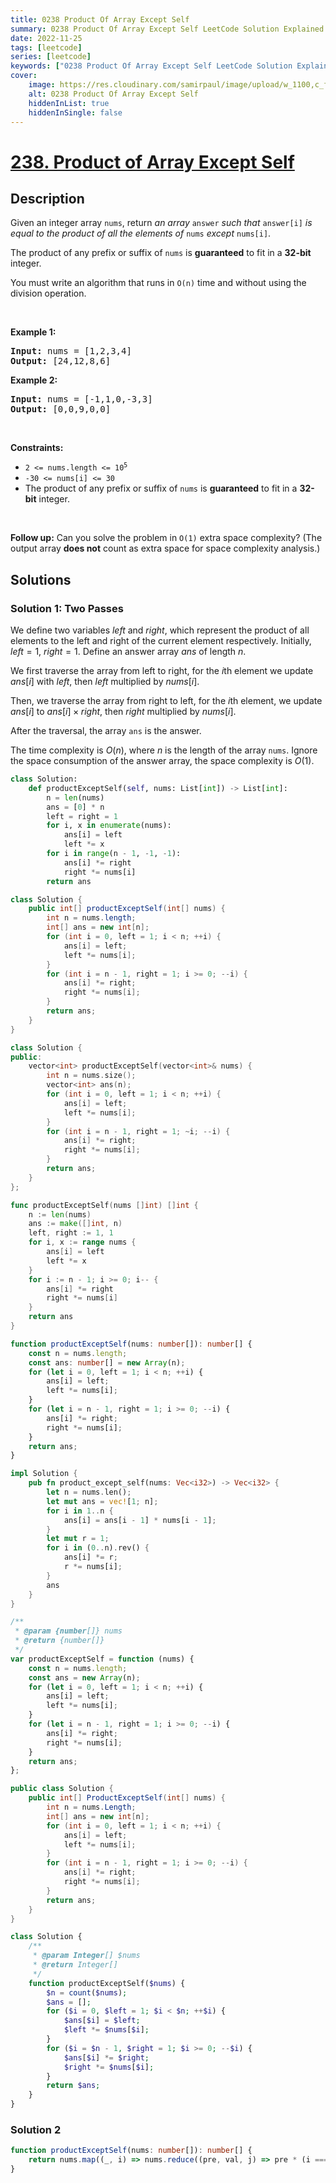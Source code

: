 ```yaml
---
title: 0238 Product Of Array Except Self
summary: 0238 Product Of Array Except Self LeetCode Solution Explained
date: 2022-11-25
tags: [leetcode]
series: [leetcode]
keywords: ["0238 Product Of Array Except Self LeetCode Solution Explained in all languages", "0238 Product Of Array Except Self", "LeetCode", "leetcode solution in Python3 C++ Java Go PHP Ruby Swift TypeScript Rust C# JavaScript C", "GeeksforGeeks", "InterviewBit", "Coding Ninjas", "HackerRank", "HackerEarth", "CodeChef", "TopCoder", "AlgoExpert", "freeCodeCamp", "Codeforces", "GitHub", "AtCoder", "Samir Paul"]
cover:
    image: https://res.cloudinary.com/samirpaul/image/upload/w_1100,c_fit,co_rgb:FFFFFF,l_text:Arial_75_bold:0238 Product Of Array Except Self - Solution Explained/problem-solving.webp
    alt: 0238 Product Of Array Except Self
    hiddenInList: true
    hiddenInSingle: false
---
```



# [238. Product of Array Except Self](https://leetcode.com/problems/product-of-array-except-self)


## Description

<p>Given an integer array <code>nums</code>, return <em>an array</em> <code>answer</code> <em>such that</em> <code>answer[i]</code> <em>is equal to the product of all the elements of</em> <code>nums</code> <em>except</em> <code>nums[i]</code>.</p>

<p>The product of any prefix or suffix of <code>nums</code> is <strong>guaranteed</strong> to fit in a <strong>32-bit</strong> integer.</p>

<p>You must write an algorithm that runs in&nbsp;<code>O(n)</code>&nbsp;time and without using the division operation.</p>

<p>&nbsp;</p>
<p><strong class="example">Example 1:</strong></p>
<pre><strong>Input:</strong> nums = [1,2,3,4]
<strong>Output:</strong> [24,12,8,6]
</pre><p><strong class="example">Example 2:</strong></p>
<pre><strong>Input:</strong> nums = [-1,1,0,-3,3]
<strong>Output:</strong> [0,0,9,0,0]
</pre>
<p>&nbsp;</p>
<p><strong>Constraints:</strong></p>

<ul>
	<li><code>2 &lt;= nums.length &lt;= 10<sup>5</sup></code></li>
	<li><code>-30 &lt;= nums[i] &lt;= 30</code></li>
	<li>The product of any prefix or suffix of <code>nums</code> is <strong>guaranteed</strong> to fit in a <strong>32-bit</strong> integer.</li>
</ul>

<p>&nbsp;</p>
<p><strong>Follow up:</strong>&nbsp;Can you solve the problem in <code>O(1)</code>&nbsp;extra&nbsp;space complexity? (The output array <strong>does not</strong> count as extra space for space complexity analysis.)</p>

## Solutions

### Solution 1: Two Passes

We define two variables $left$ and $right$, which represent the product of all elements to the left and right of the current element respectively. Initially, $left=1$, $right=1$. Define an answer array $ans$ of length $n$.

We first traverse the array from left to right, for the $i$th element we update $ans[i]$ with $left$, then $left$ multiplied by $nums[i]$.

Then, we traverse the array from right to left, for the $i$th element, we update $ans[i]$ to $ans[i] \times right$, then $right$ multiplied by $nums[i]$.

After the traversal, the array `ans` is the answer.

The time complexity is $O(n)$, where $n$ is the length of the array `nums`. Ignore the space consumption of the answer array, the space complexity is $O(1)$.

<!-- tabs:start -->

```python
class Solution:
    def productExceptSelf(self, nums: List[int]) -> List[int]:
        n = len(nums)
        ans = [0] * n
        left = right = 1
        for i, x in enumerate(nums):
            ans[i] = left
            left *= x
        for i in range(n - 1, -1, -1):
            ans[i] *= right
            right *= nums[i]
        return ans
```

```java
class Solution {
    public int[] productExceptSelf(int[] nums) {
        int n = nums.length;
        int[] ans = new int[n];
        for (int i = 0, left = 1; i < n; ++i) {
            ans[i] = left;
            left *= nums[i];
        }
        for (int i = n - 1, right = 1; i >= 0; --i) {
            ans[i] *= right;
            right *= nums[i];
        }
        return ans;
    }
}
```

```cpp
class Solution {
public:
    vector<int> productExceptSelf(vector<int>& nums) {
        int n = nums.size();
        vector<int> ans(n);
        for (int i = 0, left = 1; i < n; ++i) {
            ans[i] = left;
            left *= nums[i];
        }
        for (int i = n - 1, right = 1; ~i; --i) {
            ans[i] *= right;
            right *= nums[i];
        }
        return ans;
    }
};
```

```go
func productExceptSelf(nums []int) []int {
	n := len(nums)
	ans := make([]int, n)
	left, right := 1, 1
	for i, x := range nums {
		ans[i] = left
		left *= x
	}
	for i := n - 1; i >= 0; i-- {
		ans[i] *= right
		right *= nums[i]
	}
	return ans
}
```

```ts
function productExceptSelf(nums: number[]): number[] {
    const n = nums.length;
    const ans: number[] = new Array(n);
    for (let i = 0, left = 1; i < n; ++i) {
        ans[i] = left;
        left *= nums[i];
    }
    for (let i = n - 1, right = 1; i >= 0; --i) {
        ans[i] *= right;
        right *= nums[i];
    }
    return ans;
}
```

```rust
impl Solution {
    pub fn product_except_self(nums: Vec<i32>) -> Vec<i32> {
        let n = nums.len();
        let mut ans = vec![1; n];
        for i in 1..n {
            ans[i] = ans[i - 1] * nums[i - 1];
        }
        let mut r = 1;
        for i in (0..n).rev() {
            ans[i] *= r;
            r *= nums[i];
        }
        ans
    }
}
```

```js
/**
 * @param {number[]} nums
 * @return {number[]}
 */
var productExceptSelf = function (nums) {
    const n = nums.length;
    const ans = new Array(n);
    for (let i = 0, left = 1; i < n; ++i) {
        ans[i] = left;
        left *= nums[i];
    }
    for (let i = n - 1, right = 1; i >= 0; --i) {
        ans[i] *= right;
        right *= nums[i];
    }
    return ans;
};
```

```cs
public class Solution {
    public int[] ProductExceptSelf(int[] nums) {
        int n = nums.Length;
        int[] ans = new int[n];
        for (int i = 0, left = 1; i < n; ++i) {
            ans[i] = left;
            left *= nums[i];
        }
        for (int i = n - 1, right = 1; i >= 0; --i) {
            ans[i] *= right;
            right *= nums[i];
        }
        return ans;
    }
}
```

```php
class Solution {
    /**
     * @param Integer[] $nums
     * @return Integer[]
     */
    function productExceptSelf($nums) {
        $n = count($nums);
        $ans = [];
        for ($i = 0, $left = 1; $i < $n; ++$i) {
            $ans[$i] = $left;
            $left *= $nums[$i];
        }
        for ($i = $n - 1, $right = 1; $i >= 0; --$i) {
            $ans[$i] *= $right;
            $right *= $nums[$i];
        }
        return $ans;
    }
}
```

<!-- tabs:end -->

### Solution 2

<!-- tabs:start -->

```ts
function productExceptSelf(nums: number[]): number[] {
    return nums.map((_, i) => nums.reduce((pre, val, j) => pre * (i === j ? 1 : val), 1));
}
```

<!-- tabs:end -->

<!-- end -->
